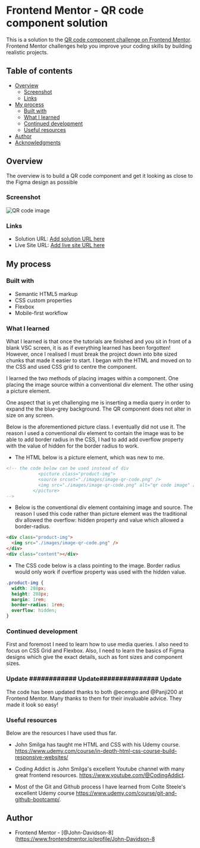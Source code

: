 # Frontend Mentor - QR code component solution

This is a solution to the [QR code component challenge on Frontend Mentor](https://www.frontendmentor.io/challenges/qr-code-component-iux_sIO_H). Frontend Mentor challenges help you improve your coding skills by building realistic projects.

## Table of contents

- [Overview](#overview)
  - [Screenshot](#screenshot)
  - [Links](#links)
- [My process](#my-process)
  - [Built with](#built-with)
  - [What I learned](#what-i-learned)
  - [Continued development](#continued-development)
  - [Useful resources](#useful-resources)
- [Author](#author)
- [Acknowledgments](#acknowledgments)

## Overview

The overview is to build a QR code component and get it looking as close to the Figma design as possible

### Screenshot

![![QR code image](screenshots/Screenshot%202023-04-12%20at%2012.20.35.png)](./screenshot.jpg)

### Links

- Solution URL: [Add solution URL here](https://your-solution-url.com)
- Live Site URL: [Add live site URL here](https://your-live-site-url.com)

## My process

### Built with

- Semantic HTML5 markup
- CSS custom properties
- Flexbox
- Mobile-first workflow

### What I learned

What I learned is that once the tutorials are finished and you sit in front of a blank VSC screen, it is as if everything learned has been forgotten! However, once I realised I must break the project down into bite sized chunks that made it easier to start. I began with the HTML and moved on to the CSS and used CSS grid to centre the component.

I learned the two methods of placing images within a component. One placing the image source within a conventional div element. The other using a picture element.

One aspect that is yet challenging me is inserting a media query in order to expand the the blue-grey background. The QR component does not alter in size on any screen.

Below is the aforementioned picture class. I eventually did not use it. The reason I used a conventional div element to contain the image was to be able to add border radius in the CSS, I had to add add overflow property with the value of hidden for the border radius to work.

- The HTML below is a picture element, which was new to me.

```html
<!-- the code below can be used instead of div
            <picture class="product-img">
            <source srcset="./images/image-qr-code.png" />
            <img src="./images/image-qr-code.png" alt="qr code image" />
          </picture>  
-->
```

- Below is the conventional div element containing image and source. The reason I used this code rather than picture element was the traditional div allowed the overflow: hidden property and value which allowed a border-radius.

```html
<div class="product-img">
  <img src="./images/image-qr-code.png" />
</div>
<div class="content"></div>
```

- The CSS code below is a class pointing to the image. Border radius would only work if overflow property was used with the hidden value.

```css
.product-img {
  width: 288px;
  height: 288px;
  margin: 1rem;
  border-radius: 1rem;
  overflow: hidden;
}
```

### Continued development

First and foremost I need to learn how to use media queries. I also need to focus on CSS Grid and Flexbox. Also, I need to learn the basics of Figma designs which give the exact details, such as font sizes and component sizes.

### Update ############ Update############### Update

The code has been updated thanks to both @ecemgo and @Panji200 at Frontend Mentor. Many thanks to them for their invaluable advice. They made it look so easy!

### Useful resources

Below are the resources I have used thus far.

- John Smilga has taught me HTML and CSS with his Udemy course. https://www.udemy.com/course/in-depth-html-css-course-build-responsive-websites/

- Coding Addict is John Smilga's excellent Youtube channel with many great frontend resources. https://www.youtube.com/@CodingAddict.

- Most of the Git and Github process I have learned from Colte Steele's excellent Udemy course https://www.udemy.com/course/git-and-github-bootcamp/.

## Author

- Frontend Mentor - [@John-Davidson-8](https://www.frontendmentor.io/profile/John-Davidson-8
